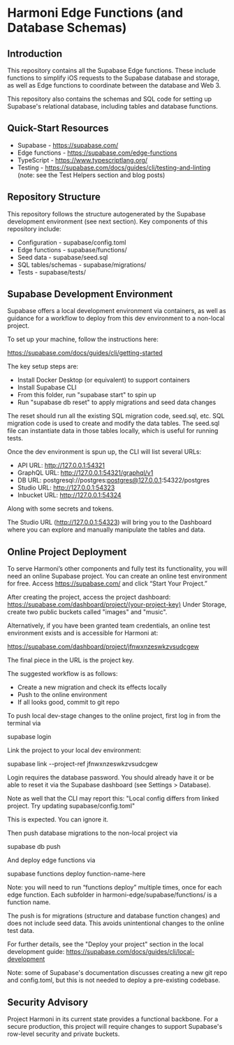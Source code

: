 # Harmoni Edge Functions (and Database Schemas)

## Introduction
This repository contains all the Supabase Edge functions. 
These include functions to simplify iOS requests to the 
Supabase database and storage, as well as Edge functions to 
coordinate between the database and Web 3.

This repository also contains the schemas and SQL code for 
setting up Supabase's relational database, including tables
and database functions.

## Quick-Start Resources

- Supabase - https://supabase.com/
- Edge functions - https://supabase.com/edge-functions
- TypeScript - https://www.typescriptlang.org/
- Testing - https://supabase.com/docs/guides/cli/testing-and-linting
    (note: see the Test Helpers section and blog posts)

## Repository Structure

This repository follows the structure autogenerated
by the Supabase development environment (see next section).
Key components of this repository include:

- Configuration - supabase/config.toml
- Edge functions - supabase/functions/
- Seed data - supabase/seed.sql
- SQL tables/schemas - supabase/migrations/
- Tests - supabase/tests/


## Supabase Development Environment

Supabase offers a local development environment via containers,
as well as guidance for a workflow to deploy from this dev
environment to a non-local project.

To set up your machine, follow the instructions here:

https://supabase.com/docs/guides/cli/getting-started

The key setup steps are:
- Install Docker Desktop (or equivalent) to support containers
- Install Supabase CLI
- From this folder, run "supabase start" to spin up
- Run "supabase db reset" to apply migrations and seed data changes

The reset should run all the existing SQL migration code, seed.sql, etc.
SQL migration code is used to create and modify the data tables.
The seed.sql file can instantiate data in those tables locally,
which is useful for running tests.

Once the dev environment is spun up, the CLI will list several URLs:

- API URL: http://127.0.0.1:54321
- GraphQL URL: http://127.0.0.1:54321/graphql/v1
- DB URL: postgresql://postgres:postgres@127.0.0.1:54322/postgres
- Studio URL: http://127.0.0.1:54323
- Inbucket URL: http://127.0.0.1:54324

Along with some secrets and tokens.

The Studio URL (http://127.0.0.1:54323) will bring you to the Dashboard
where you can explore and manually manipulate the tables and data.

## Online Project Deployment
To serve Harmoni’s other components and fully test its functionality, 
you will need an online Supabase project.
You can create an online test environment for free.
Access https://supabase.com/ and click “Start Your Project.”

After creating the project, access the project dashboard:
https://supabase.com/dashboard/project/(your-project-key)
Under Storage, create two public buckets called "images" and "music".

Alternatively, if you have been granted team credentials,
an online test environment exists and is accessible for Harmoni at:

https://supabase.com/dashboard/project/jfnwxnzeswkzvsudcgew

The final piece in the URL is the project key.


The suggested workflow is as follows:
- Create a new migration and check its effects locally
- Push to the online environment
- If all looks good, commit to git repo

To push local dev-stage changes to the online project,
first log in from the terminal via

supabase login

Link the project to your local dev environment:

supabase link --project-ref jfnwxnzeswkzvsudcgew

Login requires the database password. You should already
have it or be able to reset it via the Supabase dashboard
(see Settings > Database).

Note as well that the CLI may report this:
"Local config differs from linked project. Try updating supabase/config.toml"

This is expected. You can ignore it.

Then push database migrations to the non-local project via

supabase db push

And deploy edge functions via

supabase functions deploy function-name-here

Note: you will need to run “functions deploy” multiple times, once for each edge function. Each subfolder in harmoni-edge/supabase/functions/ is a function name.

The push is for migrations (structure and database function changes)
and does not include seed data.
This avoids unintentional changes to the online test data.

For further details, see the "Deploy your project" section 
in the local development guide:
https://supabase.com/docs/guides/cli/local-development

Note: some of Supabase's documentation discusses creating a new git repo 
and config.toml, but this is not needed to deploy a pre-existing codebase.

## Security Advisory
Project Harmoni in its current state provides a functional backbone.
For a secure production, this project will require changes to support
Supabase's row-level security and private buckets.

